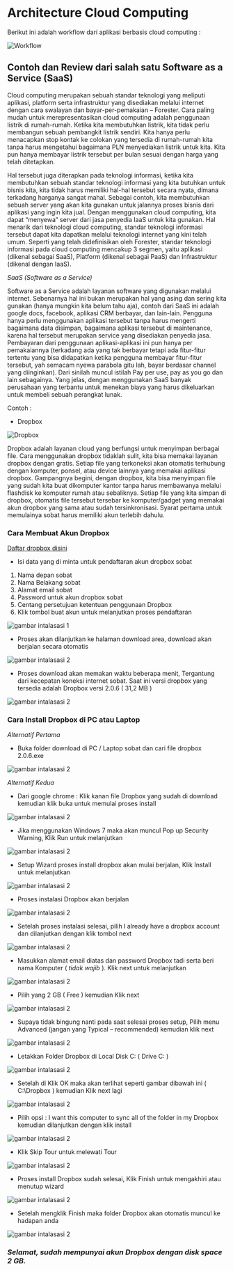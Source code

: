 # Architecture Cloud Computing 

Berikut ini adalah workflow dari aplikasi berbasis cloud computing :

![Workflow](https://github.com/AnnisaFahma/tct/blob/master/images/tct3.jpeg)

## Contoh dan Review dari salah satu Software as a Service  (SaaS)

Cloud computing merupakan sebuah standar teknologi yang meliputi aplikasi, platform serta infrastruktur yang disediakan melalui 
internet dengan cara swalayan dan bayar-per-pemakaian – Forester. Cara paling mudah untuk merepresentasikan cloud computing adalah
penggunaan listrik di rumah-rumah. Ketika kita membutuhkan listrik, kita tidak perlu membangun sebuah pembangkit listrik sendiri. 
Kita hanya perlu menacapkan stop kontak ke colokan yang tersedia di rumah-rumah kita tanpa harus mengetahui bagaimana PLN menyediakan
listrik untuk kita. Kita pun hanya membayar listrik tersebut per bulan sesuai dengan harga yang telah ditetapkan.

Hal tersebut juga diterapkan pada teknologi informasi, ketika kita membutuhkan sebuah standar teknologi informasi yang kita butuhkan 
untuk bisnis kita, kita tidak harus memiliki hal-hal tersebut secara nyata, dimana terkadang harganya sangat mahal. 
Sebagai contoh, kita membutuhkan sebuah server yang akan kita gunakan untuk jalannya proses bisnis dari aplikasi yang ingin kita jual. 
Dengan menggunakan cloud computing, kita dapat “menyewa” server dari jasa penyedia IaaS untuk kita gunakan. Hal menarik dari teknologi 
cloud computing, standar teknologi informasi tersebut dapat kita dapatkan melalui teknologi internet yang kini telah umum. Seperti yang 
telah didefinisikan oleh Forester, standar teknologi informasi pada cloud computing mencakup 3 segmen, yaitu aplikasi (dikenal sebagai SaaS), 
Platform (dikenal sebagai PaaS) dan Infrastruktur (dikenal dengan IaaS).


_SaaS (Software as a Service)_

Software as a Service adalah layanan software yang digunakan melalui internet. Sebenarnya hal ini bukan merupakan hal yang 
asing dan sering kita gunakan (hanya mungkin kita belum tahu aja), contoh dari SaaS ini adalah google docs, facebook, 
aplikasi CRM berbayar, dan lain-lain. Pengguna hanya perlu menggunakan aplikasi tersebut tanpa harus mengerti bagaimana data disimpan, 
bagaimana aplikasi tersebut di maintenance, karena hal tersebut merupakan service yang disediakan penyedia jasa. Pembayaran dari penggunaan 
aplikasi-aplikasi ini pun hanya per pemakaiannya (terkadang ada yang tak berbayar tetapi ada fitur-fitur tertentu yang bisa didapatkan ketika 
pengguna membayar fitur-fitur tersebut, yah semacam nyewa parabola gitu lah, bayar berdasar channel yang diinginkan). Dari sinilah muncul istilah 
Pay per use, pay as you go dan lain sebagainya. Yang jelas, dengan menggunakan SaaS banyak perusahaan yang terbantu untuk menekan biaya yang harus 
dikeluarkan untuk membeli sebuah perangkat lunak.

Contoh :

+ Dropbox

![Dropbox](https://github.com/AnnisaFahma/tct/blob/master/images/dropbox.jpg)

Dropbox adalah layanan cloud yang berfungsi untuk menyimpan berbagai file. Cara menggunakan dropbox tidaklah sulit, kita bisa memakai 
layanan dropbox dengan gratis.
Setiap file yang terkoneksi akan otomatis terhubung dengan komputer, ponsel, atau device lainnya yang memakai aplikasi dropbox.
Gampangnya begini, dengan dropbox, kita bisa menyimpan file yang sudah kita buat dikomputer kantor tanpa harus membawanya melalui 
flashdisk ke komputer rumah atau sebaliknya.
Setiap file yang kita simpan di dropbox, otomatis file tersebut tersebar ke komputer/gadget yang memakai akun dropbox yang sama atau sudah tersinkronisasi. 
Syarat pertama untuk memulainya sobat harus memiliki akun terlebih dahulu.

### Cara Membuat Akun Dropbox

[Daftar dropbox disini](https://www.dropbox.com/referrals/NTMxNjI4MjQ3OQ?src=referrals_twitter9)

+ Isi data yang di minta untuk pendaftaran akun dropbox sobat

1. Nama depan sobat
2. Nama Belakang sobat
3. Alamat email sobat
4. Password untuk akun dropbox sobat
5. Centang persetujuan ketentuan penggunaan Dropbox
6. Klik tombol buat akun untuk melanjutkan proses pendaftaran

![gambar intalasasi 1](https://github.com/AnnisaFahma/tct/blob/master/images/d1.jpg)

+ Proses akan dilanjutkan ke halaman download area, download akan berjalan secara otomatis

![gambar intalasasi 2](https://github.com/AnnisaFahma/tct/blob/master/images/d2.jpg)

+ Proses download akan memakan waktu beberapa menit, Tergantung dari kecepatan koneksi internet sobat. Saat ini versi dropbox yang 
tersedia adalah Dropbox versi 2.0.6 ( 31,2 MB )

![gambar intalasasi 2](https://github.com/AnnisaFahma/tct/blob/master/images/d3.jpg)


### Cara Install Dropbox di PC atau Laptop

_Alternatif Pertama_

+ Buka folder download di PC / Laptop sobat dan cari file dropbox 2.0.6.exe

![gambar intalasasi 2](https://github.com/AnnisaFahma/tct/blob/master/images/d4.jpg)

_Alternatif Kedua_

+ Dari google chrome : Klik kanan file Dropbox yang sudah di download kemudian klik buka untuk memulai proses install

![gambar intalasasi 2](https://github.com/AnnisaFahma/tct/blob/master/images/d5.jpg)

+ Jika menggunakan Windows 7 maka akan muncul Pop up Security Warning, Klik Run untuk melanjutkan
  
![gambar intalasasi 2](https://github.com/AnnisaFahma/tct/blob/master/images/d6.jpg)

+ Setup Wizard proses install dropbox akan mulai berjalan, Klik Install untuk melanjutkan

![gambar intalasasi 2](https://github.com/AnnisaFahma/tct/blob/master/images/d7.jpg)

+ Proses instalasi Dropbox akan berjalan

![gambar intalasasi 2](https://github.com/AnnisaFahma/tct/blob/master/images/d8.jpg)

+ Setelah proses instalasi selesai, pilih I already have a dropbox account dan dilanjutkan dengan klik tombol next

![gambar intalasasi 2](https://github.com/AnnisaFahma/tct/blob/master/images/d9.jpg)

+ Masukkan alamat email diatas dan password Dropbox tadi serta beri nama Komputer ( *tidak wajib* ). Klik next untuk melanjutkan

![gambar intalasasi 2](https://github.com/AnnisaFahma/tct/blob/master/images/d10.jpg)

+ Pilih yang 2 GB ( Free ) kemudian Klik next

![gambar intalasasi 2](https://github.com/AnnisaFahma/tct/blob/master/images/d11.jpg)

+ Supaya tidak bingung nanti pada saat selesai proses setup, Pilih menu Advanced (jangan yang Typical – recommended) kemudian klik next

![gambar intalasasi 2](https://github.com/AnnisaFahma/tct/blob/master/images/d12.jpg)

+ Letakkan Folder Dropbox di Local Disk C: ( Drive C: ) 

![gambar intalasasi 2](https://github.com/AnnisaFahma/tct/blob/master/images/d13.jpg)

+ Setelah di Klik OK maka akan terlihat seperti gambar dibawah ini ( C:\Dropbox ) kemudian Klik next lagi

![gambar intalasasi 2](https://github.com/AnnisaFahma/tct/blob/master/images/d14.jpg)

+ Pilih opsi : I want this computer to sync all of the folder in my Dropbox kemudian dilanjutkan dengan klik install

![gambar intalasasi 2](https://github.com/AnnisaFahma/tct/blob/master/images/d15.jpg)

+ Klik Skip Tour untuk melewati Tour

![gambar intalasasi 2](https://github.com/AnnisaFahma/tct/blob/master/images/d16.jpg)

+ Proses install Dropbox sudah selesai, Klik Finish untuk mengakhiri atau menutup wizard

![gambar intalasasi 2](https://github.com/AnnisaFahma/tct/blob/master/images/d17.jpg)

+ Setelah mengklik Finish maka folder Dropbox akan otomatis muncul ke hadapan anda

![gambar intalasasi 2](https://github.com/AnnisaFahma/tct/blob/master/images/d18.jpg)

### _Selamat, sudah mempunyai akun Dropbox dengan disk space 2 GB._ 